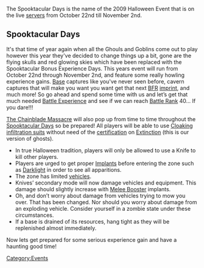 The Spooktacular Days is the name of the 2009 Halloween Event that is on
the live [servers](server.md "wikilink") from October 22nd till November
2nd.

## Spooktacular Days

It's that time of year again when all the Ghouls and Goblins come out to
play however this year they've decided to change things up a bit, gone
are the flying skulls and red glowing skies which have been replaced
with the Spooktacular Bonus Experience Days. This years event will run
from October 22nd through November 2nd, and feature some really howling
experience gains. [Base](Facility.md "wikilink") captures like you've never
seen before, cavern captures that will make you want you want get that
next [BFR](BFR.md "wikilink") [imprint](imprint.md "wikilink"), and much more!
So go ahead and spend some time with us and let’s get that much needed
[Battle Experience](Battle_Experience_Points.md "wikilink") and see if we
can reach [Battle Rank](Battle_Rank.md "wikilink") 40... If you dare!!!

[The Chainblade Massacre](The_Chainblade_Massacre.md "wikilink") will also
pop up from time to time throughout the [Spooktacular
Days](Spooktacular_Days.md "wikilink") so be prepared! All players will be
able to use [Cloaking infiltration suits](Infiltration_Suit.md "wikilink")
without need of the [certification](certification.md "wikilink") on
[Extinction](Extinction.md "wikilink") (this is our version of ghosts).

- In true Halloween tradition, players will only be allowed to use a
  Knife to kill other players.
- Players are urged to get proper [Implants](Implant.md "wikilink")
  before entering the zone such as [Darklight](Darklight.md "wikilink")
  in order to see all apparitions.
- The zone has limited [vehicles](vehicle.md "wikilink").
- Knives’ secondary mode will now damage vehicles and equipment. This
  damage should slightly increase with [Melee
  Booster](Melee_Booster.md "wikilink") implants.
- Oh, and don’t worry about damage from vehicles trying to mow you
  over. That has been changed. Nor should you worry about damage from
  an exploding vehicle. Consider yourself in a zombie state under
  these circumstances.
- If a base is drained of its resources, hang tight as they will be
  replenished almost immediately.

Now lets get prepared for some serious experience gain and have a
haunting good time!

[Category:Events](Category:Events.md "wikilink")
